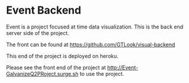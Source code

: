 # Event Backend

Event is a project focused at time data visualization.  This is the back end server side of the project.

The front can be found at https://github.com/GTLook/visual-backend

This end of the project is deployed on heroku.

Please see the front end of the project at http://Event-GalvanizeQ2PRoject.surge.sh to use the project.
